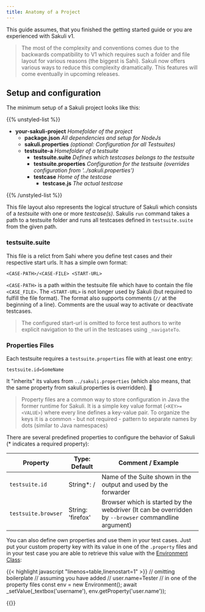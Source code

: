 ```yaml
---
title: Anatomy of a Project
---
```


This guide assumes, that you finished the getting started guide or you are experienced with Sakuli v1. 

> The most of the complexity and conventions comes due to the backwards compatibility to V1 which requires such a folder and file layout for various reasons (the biggest is Sahi). Sakuli now offers various ways to reduce this complexity dramatically. This features will come eventually in upcoming releases.

## Setup and configuration

The minimum setup of a Sakuli project looks like this:

{{% unstyled-list %}}
- <i class="fas fa-folder"></i> **your-sakuli-project** *Homefolder of the project*
  - <i class="far fa-file"></i> **package.json** *All dependencies and setup for NodeJs*
  - <i class="far fa-file"></i> **sakuli.properties** *(optional: Configuration for all Testsuites)*
  - <i class="fas fa-folder"></i> **testsuite-a** *Homefolder of a testsuite*
     - <i class="far fa-file"></i> **testsuite.suite** *Defines which testcases belongs to the testsuite*
     - <i class="far fa-file"></i> **testsuite.properties** *Configuration for the testsuite (overrides configuration from '../sakuli.properties')*
     - <i class="fas fa-folder"></i> **testcase** *Home of the testcase*
         - <i class="far fa-file"></i> **testcase.js** *The actual testcase*

{{% /unstyled-list %}}

This file layout also represents the logical structure of Sakuli which consists of a *testsuite* with one or more *testcase(s)*. Sakulis `run` command takes a path to a testsuite folder and runs all testcases defined in `testsuite.suite` from the given path. 

### testsuite.suite

This file is a relict from Sahi where you define test cases and their respective start urls. It has a simple own format:

```
<CASE-PATH>/<CASE-FILE> <START-URL>
```

`<CASE-PATH>` is a path within the testsuite file which have to contain the file `<CASE_FILE>`. The `<START-URL>` is not longer used by Sakuli (but required to fulfill the file format). The format also supports comments (`//` at the beginning of a line). Comments are the usual way to activate or deactivate testcases.

> The configured start-url is omitted to force test authors to write explicit navigation to the url in the testcases using `_navigateTo`.

### Properties Files

Each testsuite requires a `testsuite.properties` file with at least one entry:

```
testsuite.id=SomeName
```

It "inherits" its values from `../sakuli.properties` (which also means, that the same property from sakuli.properties is overridden). 

> Property files are a common way to store configuration in Java the former runtime for Sakuli. It is a simple key value format (`<KEY>=<VALUE>`) where every line defines a key-value pair. To organize the keys it is a common - but not required - pattern to separate names by dots (similar to Java namespaces)

There are several predefined properties to configure the behavior of Sakuli (* indicates a required property):

| Property            | Type: Default     | Comment / Example                                            |
| ------------------- | ----------------- | ------------------------------------------------------------ |
| `testsuite.id`      | String*: /        | Name of the Suite shown in the output and used by the forwarder |
| `testsuite.browser` | String: 'firefox' | Browser which is started by the webdriver (It can be overridden by `--browser` commandline argument) |

You can also define own properties and use them in your test cases. Just put your custom property key with its value in one of the `.property` files and in your test case you are able to retrieve this value with the [Environment Class](/apidoc/sakuli-legacy/interfaces/thenableenvironment.html#getproperty):

{{< highlight javascript "linenos=table,linenostart=1" >}}
// omitting boilerplate 
// assuming you have added 
// user.name=Tester 
// in one of the property files
const env = new Environment();
await _setValue(_textbox('username'), env.getProperty('user.name')); 

{{</highlight>}}